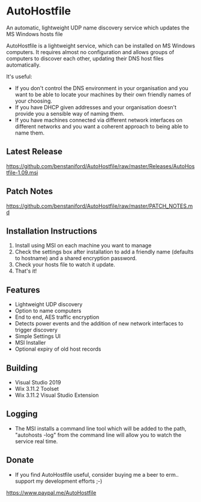 # AutoHostfile

An automatic, lightweight UDP name discovery service which updates the MS Windows hosts file

AutoHostfile is a lightweight service, which can be installed on MS Windows computers. It requires almost no configuration and allows groups of computers to discover each other, updating their DNS host files automatically.

It's useful:

* If you don't control the DNS environment in your organisation and you want to be able to locate your machines by their own friendly names of your choosing.
* If you have DHCP given addresses and your organisation doesn't provide you a sensible way of naming them.
* If you have machines connected via different network interfaces on different networks and you want a coherent approach to being able to name them.

## Latest Release

https://github.com/benstaniford/AutoHostfile/raw/master/Releases/AutoHostfile-1.09.msi

## Patch Notes

https://github.com/benstaniford/AutoHostfile/raw/master/PATCH_NOTES.md

## Installation Instructions

1. Install using MSI on each machine you want to manage
2. Check the settings box after installation to add a friendly name (defaults to hostname) and a shared encryption password.
3. Check your hosts file to watch it update.
4. That's it!

## Features

* Lightweight UDP discovery
* Option to name computers
* End to end, AES traffic encryption
* Detects power events and the addition of new network interfaces to trigger discovery
* Simple Settings UI
* MSI Installer
* Optional expiry of old host records

## Building

* Visual Studio 2019
* Wix 3.11.2 Toolset
* Wix 3.11.2 Visual Studio Extension

## Logging

* The MSI installs a command line tool which will be added to the path, "autohosts -log" from the command line will allow you to watch the service real time.

## Donate

* If you find AutoHostfile useful, consider buying me a beer to erm.. support my development efforts ;-)

https://www.paypal.me/AutoHostfile
